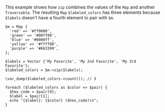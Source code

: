 This example shows how `zip` combines the values of the `Map` and another `Traversable`. The resulting `Map` `$labeled_colors` has three elements because `$labels` doesn't have a fourth element to pair with `$m`.

```basic-usage.hack
$m = Map {
  'red' => '#ff0000',
  'green' => '#00ff00',
  'blue' => '#0000ff',
  'yellow' => '#ffff00',
  'purple' => '#663399',
};

$labels = Vector {'My Favorite', 'My 2nd Favorite', 'My 3rd Favorite'};
$labeled_colors = $m->zip($labels);

\var_dump($labeled_colors->count()); // 3

foreach ($labeled_colors as $color => $pair) {
  $hex_code = $pair[0];
  $label = $pair[1];
  echo "{$label}: {$color} ($hex_code)\n";
}
```
